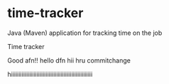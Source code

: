 # time-tracker
Java (Maven) application for tracking time on the job

Time tracker

Good afn!!
hello dfn
hii hru
commitchange

hiiiiiiiiiiiiiiiiiiiiiiiiiiiiiiiiiiiiiiiiiiiiiiiiiiiiii
